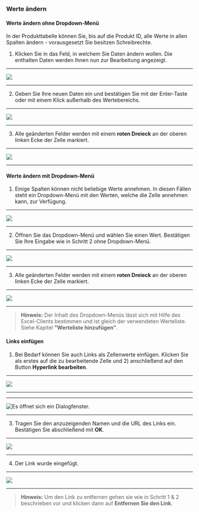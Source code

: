 ### Werte ändern

#### Werte ändern ohne Dropdown-Menü

In der Produkttabelle können Sie, bis auf die Produkt ID, alle Werte in allen Spalten ändern - vorausgesetzt Sie besitzen Schreibrechte.

1) Klicken Sie in das Feld, in welchem Sie Daten ändern wollen. Die enthalten Daten werden Ihnen nun zur Bearbeitung angezeigt.

---
![](/Pictures/Web-Client/Produktlinie/Produktübersicht/Produkttabellenbereich/Werte-aendern/werte_aendern_1.png)

---

2) Geben Sie Ihre neuen Daten ein und bestätigen Sie mit der Enter-Taste oder mit einem Klick außerhalb des Wertebereichs.

---
![](/Pictures/Web-Client/Produktlinie/Produktübersicht/Produkttabellenbereich/Werte-aendern/werte_aendern_2.png)

---

3) Alle geänderten Felder werden mit einem **roten Dreieck** an der oberen linken Ecke der Zelle markiert.

---
![](/Pictures/Web-Client/Produktlinie/Produktübersicht/Produkttabellenbereich/Werte-aendern/werte_aendern_3.png)

---

#### Werte ändern mit Dropdown-Menü

1) Einige Spalten können nicht beliebige Werte annehmen. In diesen Fällen steht ein Dropdown-Menü mit den Werten, welche die Zelle annehmen kann, zur Verfügung.

---
![](/Pictures/Web-Client/Produktlinie/Produktübersicht/Produkttabellenbereich/Werte-aendern/werte_aendern_4.png)

---

2) Öffnen Sie das Dropdown-Menü und wählen Sie einen Wert. Bestätigen Sie Ihre Eingabe wie in Schritt 2 ohne Dropdown-Menü.

---
![](/Pictures/Web-Client/Produktlinie/Produktübersicht/Produkttabellenbereich/Werte-aendern/werte_aendern_5.png)

---

3) Alle geänderten Felder werden mit einem **roten Dreieck** an der oberen linken Ecke der Zelle markiert.

---
![](/Pictures/Web-Client/Produktlinie/Produktübersicht/Produkttabellenbereich/Werte-aendern/werte_aendern_6.png)

---

>**Hinweis:** Der Inhalt des Dropdown-Menüs lässt sich mit Hilfe des Excel-Clients bestimmen und ist gleich der verwendeten Werteliste. Siehe Kapitel **"Werteliste hinzufügen"**.

<!---
#### Werte ändern mit FlexSearch


#### Werte ändern mit FlexAction


-->

#### Links einfügen

1) Bei Bedarf können Sie auch Links als Zellenwerte einfügen. Klicken Sie als erstes auf die zu bearbeitende Zelle und 2) anschließend auf den Button **Hyperlink bearbeiten**.

---
![](/Pictures/Web-Client/Produktlinie/Produktübersicht/Produkttabellenbereich/Werte-aendern/werte_aendern_7.png)

---

---
![Es öffnet sich ein Dialogfenster.](/Pictures/Web-Client/Produktlinie/Produktübersicht/Produkttabellenbereich/Werte-aendern/werte_aendern_8.png)

---

3) Tragen Sie den anzuzeigenden Namen und die URL des Links ein. Bestätigen Sie abschließend mit **OK**.

---
![](/Pictures/Web-Client/Produktlinie/Produktübersicht/Produkttabellenbereich/Werte-aendern/werte_aendern_9.png)

---

4) Der Link wurde eingefügt.

---
![](/Pictures/Web-Client/Produktlinie/Produktübersicht/Produkttabellenbereich/Werte-aendern/werte_aendern_10.png)

---

>**Hinweis:** Um den Link zu entfernen gehen sie wie in Schritt 1 & 2 beschrieben vor und klicken dann auf **Entfernen Sie den Link**.